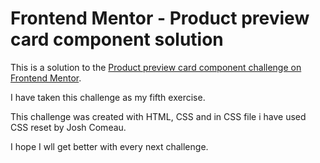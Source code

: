# Frontend Mentor - Product preview card component solution

This is a solution to the [Product preview card component challenge on Frontend Mentor](https://www.frontendmentor.io/challenges/product-preview-card-component-GO7UmttRfa).

I have taken this challenge as my fifth exercise.



This challenge was created with HTML, CSS and in CSS file i have used CSS reset by Josh Comeau.

I hope I wll get better with every next challenge. 
